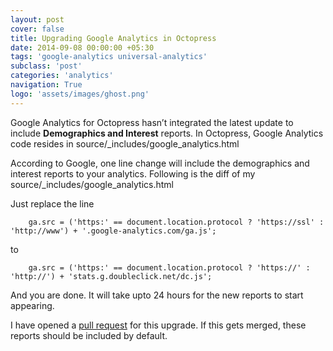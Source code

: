 ```yaml
---
layout: post
cover: false
title: Upgrading Google Analytics in Octopress
date: 2014-09-08 00:00:00 +05:30
tags: 'google-analytics universal-analytics'
subclass: 'post'
categories: 'analytics'
navigation: True
logo: 'assets/images/ghost.png'
---
```


Google Analytics for Octopress hasn’t integrated the latest update to include **Demographics and Interest** reports. In Octopress, Google Analytics code resides in source/_includes/google_analytics.html

According to Google, one line change will include the demographics and interest reports to your analytics. Following is the diff of my source/_includes/google_analytics.html

Just replace the line

```
    ga.src = ('https:' == document.location.protocol ? 'https://ssl' : 'http://www') + '.google-analytics.com/ga.js';
```

to

```
    ga.src = ('https:' == document.location.protocol ? 'https://' : 'http://') + 'stats.g.doubleclick.net/dc.js';
```

And you are done. It will take upto 24 hours for the new reports to start appearing.

I have opened a [pull request](https://github.com/imathis/octopress/pull/1647) for this upgrade. If this gets merged, these reports should be included by default.
